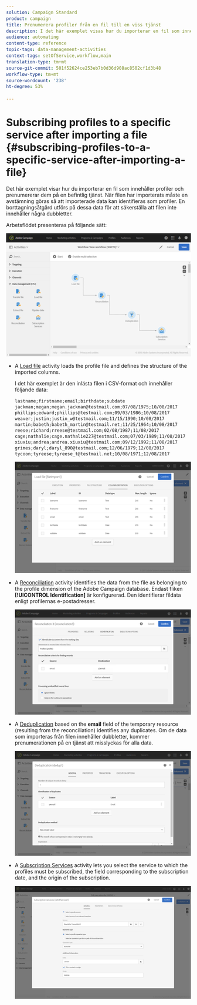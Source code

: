 ```yaml
---
solution: Campaign Standard
product: campaign
title: Prenumerera profiler från en fil till en viss tjänst
description: I det här exemplet visas hur du importerar en fil som innehåller profiler och prenumererar dem på en befintlig tjänst.
audience: automating
content-type: reference
topic-tags: data-management-activities
context-tags: setOfService,workflow,main
translation-type: tm+mt
source-git-commit: 501f52624ce253eb7b0d36d908ac8502cf1d3b48
workflow-type: tm+mt
source-wordcount: '238'
ht-degree: 53%

---
```



# Subscribing profiles to a specific service after importing a file {#subscribing-profiles-to-a-specific-service-after-importing-a-file}

Det här exemplet visar hur du importerar en fil som innehåller profiler och prenumererar dem på en befintlig tjänst. När filen har importerats måste en avstämning göras så att importerade data kan identifieras som profiler. En borttagningsåtgärd utförs på dessa data för att säkerställa att filen inte innehåller några dubbletter.

Arbetsflödet presenteras på följande sätt:

![](assets/subscription_activity_example1.png)

* A [Load file](../../automating/using/load-file.md) activity loads the profile file and defines the structure of the imported columns.

   I det här exemplet är den inlästa filen i CSV-format och innehåller följande data:

   ```
   lastname;firstname;email;birthdate;subdate
   jackman;megan;megan.jackman@testmail.com;07/08/1975;10/08/2017
   phillips;edward;phillips@testmail.com;09/03/1986;10/08/2017
   weaver;justin;justin_w@testmail.com;11/15/1990;10/08/2017
   martin;babeth;babeth_martin@testmail.net;11/25/1964;10/08/2017
   reese;richard;rreese@testmail.com;02/08/1987;11/08/2017
   cage;nathalie;cage.nathalie227@testmail.com;07/03/1989;11/08/2017
   xiuxiu;andrea;andrea.xiuxiu@testmail.com;09/12/1992;11/08/2017
   grimes;daryl;daryl_890@testmail.com;12/06/1979;12/08/2017
   tycoon;tyreese;tyreese_t@testmail.net;10/08/1971;12/08/2017
   ```

   ![](assets/subscription_activity_example2.png)

* A [Reconciliation](../../automating/using/reconciliation.md) activity identifies the data from the file as belonging to the profile dimension of the Adobe Campaign database. Endast fliken **[!UICONTROL Identification]** är konfigurerad. Den identifierar fildata enligt profilernas e-postadresser.

   ![](assets/subscription_activity_example3.png)

* A [Deduplication](../../automating/using/deduplication.md) based on the **email** field of the temporary resource (resulting from the reconciliation) identifies any duplicates. Om de data som importeras från filen innehåller dubbletter, kommer prenumerationen på en tjänst att misslyckas för alla data.

   ![](assets/subscription_activity_example5.png)

* A [Subscription Services](../../automating/using/subscription-services.md) activity lets you select the service to which the profiles must be subscribed, the field corresponding to the subscription date, and the origin of the subscription.

   ![](assets/subscription_activity_example4.png)
